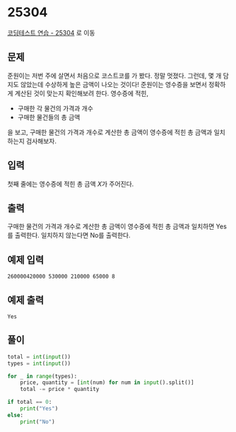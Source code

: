 # 25304

[코딩테스트 연습 - 25304][1] 로 이동

## 문제

준원이는 저번 주에 살면서 처음으로 코스트코를 가 봤다. 정말 멋졌다. 그런데, 몇 개 담지도 않았는데 수상하게 높은 금액이 나오는 것이다! 준원이는 영수증을 보면서 정확하게 계산된 것이 맞는지 확인해보려 한다.
영수증에 적힌,

- 구매한 각 물건의 가격과 개수
- 구매한 물건들의 총 금액

을 보고, 구매한 물건의 가격과 개수로 계산한 총 금액이 영수증에 적힌 총 금액과 일치하는지 검사해보자.

## 입력

첫째 줄에는 영수증에 적힌 총 금액 $X$가 주어진다.

## 출력

구매한 물건의 가격과 개수로 계산한 총 금액이 영수증에 적힌 총 금액과 일치하면 Yes를 출력한다. 일치하지 않는다면 No를 출력한다.

## 예제 입력

```
260000420000 530000 210000 65000 8
```

## 예제 출력

```
Yes
```

## 풀이

```python
total = int(input())
types = int(input())

for _ in range(types):
    price, quantity = [int(num) for num in input().split()]
    total -= price * quantity

if total == 0:
    print("Yes")
else:
    print("No")

```

[1]: https://www.acmicpc.net/problem/25304
